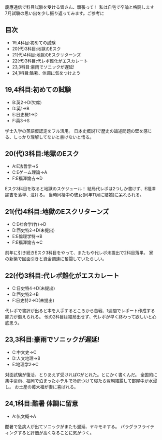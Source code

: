 ﻿---
layout: post
categories: [慶應通信, 日常]
tags: [慶應通信, 科目試験]
author: tmo
---
慶應通信で科目試験を受ける皆さん、頑張って！
私は自宅で卒論と格闘します
7月試験の思い出を少し振り返ってみます。ご参考に

## 目次
* 19,4科目:初めての試験
* 20(代)3科目:地獄のEスク
* 21(代)4科目:地獄のEスクリターンズ
* 22(代)3科目:代レポ難化がエスカレート
* 23,3科目:豪雨でソニックが遅延!
* 24,1科目:酷暑、体調に気をつけよう

## 19,4科目:初めての試験
* B:英2->D(欠席)
* D:英1->B
* E:日史概1->D
* F:英3->S

学士入学の英語仮認定をフル活用。
日本史概説1で歴史の論述問題の壁を感じる、しっかり理解してないと書けないと悟る。

## 20(代)3科目:地獄のEスク
* A:E法哲学->S
* C:Eゲーム理論->A
* F:E福澤諭吉->D

Eスク3科目を取ると地獄のスケジュール！
結局代レポは2つしか書けず、E福澤諭吉を落単、泣ける。
当時同棲中の彼女(同年11月に結婚)に呆れられる。

## 21(代)4科目:地獄のEスクリターンズ
* C:E社会学(竹)->D
* D:西史特2->D(未提出)
* E:E倫理学特->B
* F:E福澤諭吉->C

前年に引き続きEスク3科目をやって、またもや代レポ未提出で2科目落単。
家の新築で図面引きと資金調達に奮闘していたらしい。

## 22(代)3科目:代レポ難化がエスカレート
* C:日史特4->D(未提出)
* D:西史特2->B
* F:日史特2->D(未提出)

代レポで書評が出ると本を入手するところから苦戦、1週間でレポート作成する能力が鍛えられる。
他の2科目は結局出せず、代レポが早く終わって欲しいと心底思う。

## 23,3科目:豪雨でソニックが遅延!
* C:中文史->C
* D:人文地理->B
* E:地理学2->C

対面試験が復活、とりあえず受ければCがとれた。とにかく書くんだ。
全国的に集中豪雨、福岡で泊まったホテルで冷房つけて寝たら翌朝結露して部屋中が水浸し。
お土産の苺大福が妻に喜ばれる。

## 24,1科目:酷暑 体調に留意
* A:仏文概->A

酷暑で急病人が出てソニックがまたも遅延、ヤキモキする。
パラグラフライティングすると評価が高くなることに気がつく。
